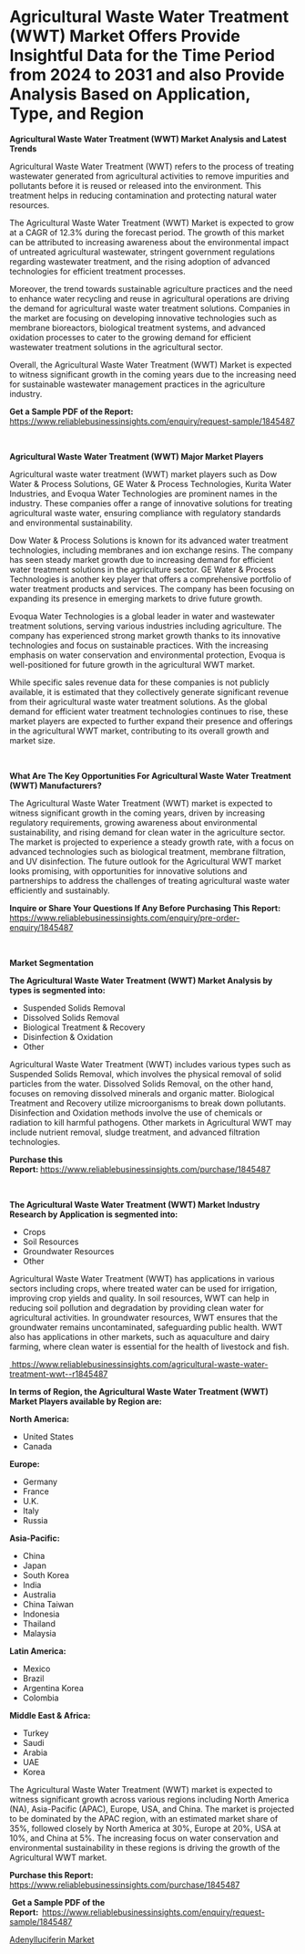 <p><h1>Agricultural Waste Water Treatment (WWT) Market Offers Provide Insightful Data for the Time Period from 2024 to 2031 and also Provide Analysis Based on Application, Type, and Region</h1></p><p><strong>Agricultural Waste Water Treatment (WWT) Market Analysis and Latest Trends</strong></p>
<p><p>Agricultural Waste Water Treatment (WWT) refers to the process of treating wastewater generated from agricultural activities to remove impurities and pollutants before it is reused or released into the environment. This treatment helps in reducing contamination and protecting natural water resources.</p><p>The Agricultural Waste Water Treatment (WWT) Market is expected to grow at a CAGR of 12.3% during the forecast period. The growth of this market can be attributed to increasing awareness about the environmental impact of untreated agricultural wastewater, stringent government regulations regarding wastewater treatment, and the rising adoption of advanced technologies for efficient treatment processes.</p><p>Moreover, the trend towards sustainable agriculture practices and the need to enhance water recycling and reuse in agricultural operations are driving the demand for agricultural waste water treatment solutions. Companies in the market are focusing on developing innovative technologies such as membrane bioreactors, biological treatment systems, and advanced oxidation processes to cater to the growing demand for efficient wastewater treatment solutions in the agricultural sector.</p><p>Overall, the Agricultural Waste Water Treatment (WWT) Market is expected to witness significant growth in the coming years due to the increasing need for sustainable wastewater management practices in the agriculture industry.</p></p>
<p><strong>Get a Sample PDF of the Report:&nbsp;</strong> <a href="https://www.reliablebusinessinsights.com/enquiry/request-sample/1845487">https://www.reliablebusinessinsights.com/enquiry/request-sample/1845487</a></p>
<p>&nbsp;</p>
<p><strong>Agricultural Waste Water Treatment (WWT) Major Market Players</strong></p>
<p><p>Agricultural waste water treatment (WWT) market players such as Dow Water & Process Solutions, GE Water & Process Technologies, Kurita Water Industries, and Evoqua Water Technologies are prominent names in the industry. These companies offer a range of innovative solutions for treating agricultural waste water, ensuring compliance with regulatory standards and environmental sustainability.</p><p>Dow Water & Process Solutions is known for its advanced water treatment technologies, including membranes and ion exchange resins. The company has seen steady market growth due to increasing demand for efficient water treatment solutions in the agriculture sector. GE Water & Process Technologies is another key player that offers a comprehensive portfolio of water treatment products and services. The company has been focusing on expanding its presence in emerging markets to drive future growth.</p><p>Evoqua Water Technologies is a global leader in water and wastewater treatment solutions, serving various industries including agriculture. The company has experienced strong market growth thanks to its innovative technologies and focus on sustainable practices. With the increasing emphasis on water conservation and environmental protection, Evoqua is well-positioned for future growth in the agricultural WWT market.</p><p>While specific sales revenue data for these companies is not publicly available, it is estimated that they collectively generate significant revenue from their agricultural waste water treatment solutions. As the global demand for efficient water treatment technologies continues to rise, these market players are expected to further expand their presence and offerings in the agricultural WWT market, contributing to its overall growth and market size.</p></p>
<p>&nbsp;</p>
<p><strong>What Are The Key Opportunities For Agricultural Waste Water Treatment (WWT) Manufacturers?</strong></p>
<p><p>The Agricultural Waste Water Treatment (WWT) market is expected to witness significant growth in the coming years, driven by increasing regulatory requirements, growing awareness about environmental sustainability, and rising demand for clean water in the agriculture sector. The market is projected to experience a steady growth rate, with a focus on advanced technologies such as biological treatment, membrane filtration, and UV disinfection. The future outlook for the Agricultural WWT market looks promising, with opportunities for innovative solutions and partnerships to address the challenges of treating agricultural waste water efficiently and sustainably.</p></p>
<p><strong>Inquire or Share Your Questions If Any Before Purchasing This Report:</strong> <a href="https://www.reliablebusinessinsights.com/enquiry/pre-order-enquiry/1845487">https://www.reliablebusinessinsights.com/enquiry/pre-order-enquiry/1845487</a></p>
<p>&nbsp;</p>
<p><strong>Market Segmentation</strong></p>
<p><strong>The Agricultural Waste Water Treatment (WWT) Market Analysis by types is segmented into:</strong></p>
<p><ul><li>Suspended Solids Removal</li><li>Dissolved Solids Removal</li><li>Biological Treatment & Recovery</li><li>Disinfection & Oxidation</li><li>Other</li></ul></p>
<p><p>Agricultural Waste Water Treatment (WWT) includes various types such as Suspended Solids Removal, which involves the physical removal of solid particles from the water. Dissolved Solids Removal, on the other hand, focuses on removing dissolved minerals and organic matter. Biological Treatment and Recovery utilize microorganisms to break down pollutants. Disinfection and Oxidation methods involve the use of chemicals or radiation to kill harmful pathogens. Other markets in Agricultural WWT may include nutrient removal, sludge treatment, and advanced filtration technologies.</p></p>
<p><strong>Purchase this Report:&nbsp;</strong><a href="https://www.reliablebusinessinsights.com/purchase/1845487">https://www.reliablebusinessinsights.com/purchase/1845487</a></p>
<p>&nbsp;</p>
<p><strong>The Agricultural Waste Water Treatment (WWT) Market Industry Research by Application is segmented into:</strong></p>
<p><ul><li>Crops</li><li>Soil Resources</li><li>Groundwater Resources</li><li>Other</li></ul></p>
<p><p>Agricultural Waste Water Treatment (WWT) has applications in various sectors including crops, where treated water can be used for irrigation, improving crop yields and quality. In soil resources, WWT can help in reducing soil pollution and degradation by providing clean water for agricultural activities. In groundwater resources, WWT ensures that the groundwater remains uncontaminated, safeguarding public health. WWT also has applications in other markets, such as aquaculture and dairy farming, where clean water is essential for the health of livestock and fish.</p></p>
<p><a href="https://www.reliablebusinessinsights.com/agricultural-waste-water-treatment-wwt--r1845487">&nbsp;https://www.reliablebusinessinsights.com/agricultural-waste-water-treatment-wwt--r1845487</a></p>
<p><strong>In terms of Region, the Agricultural Waste Water Treatment (WWT) Market Players available by Region are:</strong></p>
<p>
    <p> <strong> North America: </strong>
        <ul>
            <li>United States</li>
            <li>Canada</li>
        </ul>
        </p> 
    <p> <strong> Europe: </strong>
        <ul>
            <li>Germany</li>
            <li>France</li>
            <li>U.K.</li>
            <li>Italy</li>
            <li>Russia</li>
        </ul>
        </p> 
    <p> <strong> Asia-Pacific: </strong>
        <ul>
            <li>China</li>
            <li>Japan</li>
            <li>South Korea</li>
            <li>India</li>
            <li>Australia</li>
            <li>China Taiwan</li>
            <li>Indonesia</li>
            <li>Thailand</li>
            <li>Malaysia</li>
        </ul>
        </p> 
    <p> <strong> Latin America: </strong>
        <ul>
            <li>Mexico</li>
            <li>Brazil</li>
            <li>Argentina Korea</li>
            <li>Colombia</li>
        </ul>
        </p> 
    <p> <strong> Middle East & Africa: </strong>
        <ul>
            <li>Turkey</li>
            <li>Saudi</li>
            <li>Arabia</li>
            <li>UAE</li>
            <li>Korea</li>
        </ul>
    </p>
    </p>
<p><p>The Agricultural Waste Water Treatment (WWT) market is expected to witness significant growth across various regions including North America (NA), Asia-Pacific (APAC), Europe, USA, and China. The market is projected to be dominated by the APAC region, with an estimated market share of 35%, followed closely by North America at 30%, Europe at 20%, USA at 10%, and China at 5%. The increasing focus on water conservation and environmental sustainability in these regions is driving the growth of the Agricultural WWT market.</p></p>
<p><strong>Purchase this Report: </strong><a href="https://www.reliablebusinessinsights.com/purchase/1845487">https://www.reliablebusinessinsights.com/purchase/1845487</a></p>
<p>&nbsp;<strong>Get a Sample PDF of the Report:&nbsp;&nbsp;</strong><a href="https://www.reliablebusinessinsights.com/enquiry/request-sample/1845487">https://www.reliablebusinessinsights.com/enquiry/request-sample/1845487</a></p>
<p><strong></strong></p>
<p><p><a href="https://github.com/Valeridd446677/Market-Research-Report-List-1/blob/main/adenylluciferin-market.md">Adenylluciferin Market</a></p></p>